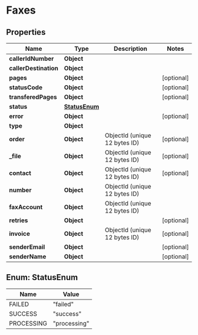 

# Faxes


## Properties

| Name | Type | Description | Notes |
|------------ | ------------- | ------------- | -------------|
|**callerIdNumber** | **Object** |  |  |
|**callerDestination** | **Object** |  |  |
|**pages** | **Object** |  |  [optional] |
|**statusCode** | **Object** |  |  [optional] |
|**transferedPages** | **Object** |  |  [optional] |
|**status** | [**StatusEnum**](#StatusEnum) |  |  |
|**error** | **Object** |  |  [optional] |
|**type** | **Object** |  |  |
|**order** | **Object** | ObjectId (unique 12 bytes ID) |  [optional] |
|**_file** | **Object** | ObjectId (unique 12 bytes ID) |  [optional] |
|**contact** | **Object** | ObjectId (unique 12 bytes ID) |  [optional] |
|**number** | **Object** | ObjectId (unique 12 bytes ID) |  |
|**faxAccount** | **Object** | ObjectId (unique 12 bytes ID) |  |
|**retries** | **Object** |  |  [optional] |
|**invoice** | **Object** | ObjectId (unique 12 bytes ID) |  [optional] |
|**senderEmail** | **Object** |  |  [optional] |
|**senderName** | **Object** |  |  [optional] |



## Enum: StatusEnum

| Name | Value |
|---- | -----|
| FAILED | &quot;failed&quot; |
| SUCCESS | &quot;success&quot; |
| PROCESSING | &quot;processing&quot; |



